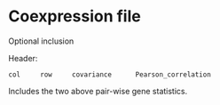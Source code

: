 # Coexpression file
Optional inclusion

Header:
```
col     row     covariance      Pearson_correlation
```

Includes the two above pair-wise gene statistics.

